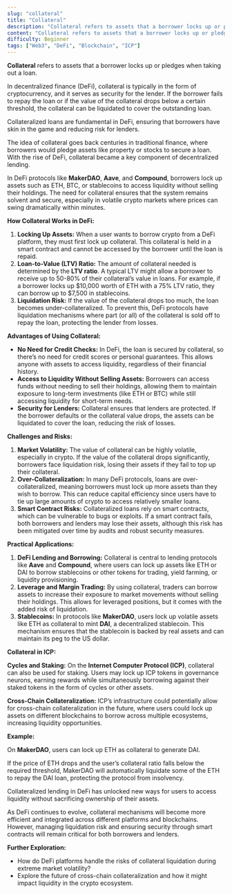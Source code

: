 ```yaml
---
slug: "collateral"
title: "Collateral"
description: "Collateral refers to assets that a borrower locks up or pledges when taking out a loan"
content: "Collateral refers to assets that a borrower locks up or pledges when taking out a loan."
difficulty: Beginner
tags: ["Web3", "DeFi", "Blockchain", "ICP"]
---
```



**Collateral** refers to assets that a borrower locks up or pledges when taking out a loan.

In decentralized finance (DeFi), collateral is typically in the form of cryptocurrency, and it serves as security for the lender. If the borrower fails to repay the loan or if the value of the collateral drops below a certain threshold, the collateral can be liquidated to cover the outstanding loan.

Collateralized loans are fundamental in DeFi, ensuring that borrowers have skin in the game and reducing risk for lenders.

The idea of collateral goes back centuries in traditional finance, where borrowers would pledge assets like property or stocks to secure a loan. With the rise of DeFi, collateral became a key component of decentralized lending.

In DeFi protocols like **MakerDAO**, **Aave**, and **Compound**, borrowers lock up assets such as ETH, BTC, or stablecoins to access liquidity without selling their holdings. The need for collateral ensures that the system remains solvent and secure, especially in volatile crypto markets where prices can swing dramatically within minutes.

**How Collateral Works in DeFi:**

1. **Locking Up Assets:** When a user wants to borrow crypto from a DeFi platform, they must first lock up collateral. This collateral is held in a smart contract and cannot be accessed by the borrower until the loan is repaid.
2. **Loan-to-Value (LTV) Ratio:** The amount of collateral needed is determined by the **LTV ratio**. A typical LTV might allow a borrower to receive up to 50-80% of their collateral’s value in loans. For example, if a borrower locks up $10,000 worth of ETH with a 75% LTV ratio, they can borrow up to $7,500 in stablecoins.
3. **Liquidation Risk:** If the value of the collateral drops too much, the loan becomes under-collateralized. To prevent this, DeFi protocols have liquidation mechanisms where part (or all) of the collateral is sold off to repay the loan, protecting the lender from losses.

**Advantages of Using Collateral:**

- **No Need for Credit Checks:** In DeFi, the loan is secured by collateral, so there’s no need for credit scores or personal guarantees. This allows anyone with assets to access liquidity, regardless of their financial history.
- **Access to Liquidity Without Selling Assets:** Borrowers can access funds without needing to sell their holdings, allowing them to maintain exposure to long-term investments (like ETH or BTC) while still accessing liquidity for short-term needs.
- **Security for Lenders:** Collateral ensures that lenders are protected. If the borrower defaults or the collateral value drops, the assets can be liquidated to cover the loan, reducing the risk of losses.

**Challenges and Risks:**

1. **Market Volatility:** The value of collateral can be highly volatile, especially in crypto. If the value of the collateral drops significantly, borrowers face liquidation risk, losing their assets if they fail to top up their collateral.
2. **Over-Collateralization:** In many DeFi protocols, loans are over-collateralized, meaning borrowers must lock up more assets than they wish to borrow. This can reduce capital efficiency since users have to tie up large amounts of crypto to access relatively smaller loans.
3. **Smart Contract Risks:** Collateralized loans rely on smart contracts, which can be vulnerable to bugs or exploits. If a smart contract fails, both borrowers and lenders may lose their assets, although this risk has been mitigated over time by audits and robust security measures.

**Practical Applications:**

1. **DeFi Lending and Borrowing:** Collateral is central to lending protocols like **Aave** and **Compound**, where users can lock up assets like ETH or DAI to borrow stablecoins or other tokens for trading, yield farming, or liquidity provisioning.
2. **Leverage and Margin Trading:** By using collateral, traders can borrow assets to increase their exposure to market movements without selling their holdings. This allows for leveraged positions, but it comes with the added risk of liquidation.
3. **Stablecoins:** In protocols like **MakerDAO**, users lock up volatile assets like ETH as collateral to mint **DAI**, a decentralized stablecoin. This mechanism ensures that the stablecoin is backed by real assets and can maintain its peg to the US dollar.

**Collateral in ICP:**

**Cycles and Staking:** On the **Internet Computer Protocol (ICP)**, collateral can also be used for staking. Users may lock up ICP tokens in governance neurons, earning rewards while simultaneously borrowing against their staked tokens in the form of cycles or other assets.

**Cross-Chain Collateralization:** ICP’s infrastructure could potentially allow for cross-chain collateralization in the future, where users could lock up assets on different blockchains to borrow across multiple ecosystems, increasing liquidity opportunities.

**Example:**

On **MakerDAO**, users can lock up ETH as collateral to generate DAI.

If the price of ETH drops and the user’s collateral ratio falls below the required threshold, MakerDAO will automatically liquidate some of the ETH to repay the DAI loan, protecting the protocol from insolvency.

Collateralized lending in DeFi has unlocked new ways for users to access liquidity without sacrificing ownership of their assets.

As DeFi continues to evolve, collateral mechanisms will become more efficient and integrated across different platforms and blockchains. However, managing liquidation risk and ensuring security through smart contracts will remain critical for both borrowers and lenders.

**Further Exploration:**

- How do DeFi platforms handle the risks of collateral liquidation during extreme market volatility?
- Explore the future of cross-chain collateralization and how it might impact liquidity in the crypto ecosystem.
